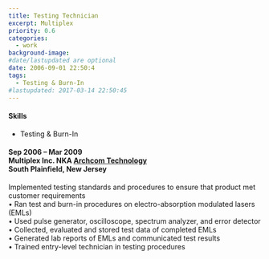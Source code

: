 ```yaml
---
title: Testing Technician
excerpt: Multiplex
priority: 0.6
categories:
  - work
background-image:
#date/lastupdated are optional
date: 2006-09-01 22:50:4
tags:
  - Testing & Burn-In
#lastupdated: 2017-03-14 22:50:45
---
```


<h4>Skills</h4>
<ul class="techlist">
<li><span class="tech">Testing &  Burn-In</span></li>
</ul>

<h4>Sep 2006 – Mar 2009<br>
Multiplex Inc. NKA <a href = "http://www.archcomtech.com/" target="_blank">Archcom Technology</a><br>
South Plainfield, New Jersey</h4>

Implemented testing standards and procedures to ensure that product met customer requirements<br>
•	Ran test and burn-in procedures on electro-absorption modulated lasers (EMLs)<br>
•	Used pulse generator, oscilloscope, spectrum analyzer, and error detector<br>
•	Collected, evaluated and stored test data of completed EMLs<br>
•	Generated lab reports of EMLs and communicated test results<br>
•	Trained entry-level technician in testing procedures
